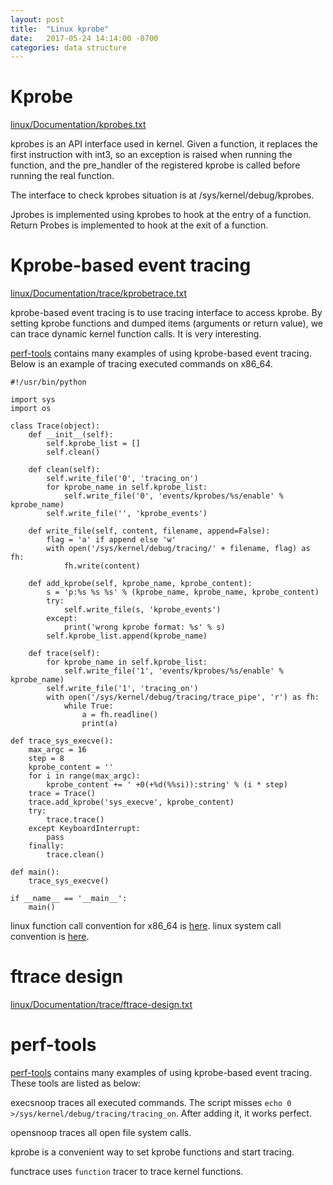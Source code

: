 ```yaml
---
layout: post
title:  "Linux kprobe"
date:   2017-05-24 14:14:00 -0700
categories: data structure
---
```


# Kprobe
[linux/Documentation/kprobes.txt](https://www.kernel.org/doc/Documentation/kprobes.txt)

kprobes is an API interface used in kernel. Given a function, it replaces the first instruction with int3, so an exception is raised when running the function, and the pre_handler of the registered kprobe is called before running the real function.

The interface to check kprobes situation is at /sys/kernel/debug/kprobes.

Jprobes is implemented using kprobes to hook at the entry of a function. Return Probes is implemented to hook at the exit of a function.

# Kprobe-based event tracing
[linux/Documentation/trace/kprobetrace.txt](https://www.kernel.org/doc/Documentation/trace/kprobetrace.txt)

kprobe-based event tracing is to use tracing interface to access kprobe. By setting kprobe functions and dumped items (arguments or return value), we can trace dynamic kernel function calls. It is very interesting.

[perf-tools](https://github.com/brendangregg/perf-tools) contains many examples of using kprobe-based event  tracing. Below is an example of tracing executed commands on x86_64.
```
#!/usr/bin/python

import sys
import os

class Trace(object):
    def __init__(self):
        self.kprobe_list = []
        self.clean()

    def clean(self):
        self.write_file('0', 'tracing_on')
        for kprobe_name in self.kprobe_list:
            self.write_file('0', 'events/kprobes/%s/enable' % kprobe_name)
        self.write_file('', 'kprobe_events')

    def write_file(self, content, filename, append=False):
        flag = 'a' if append else 'w'
        with open('/sys/kernel/debug/tracing/' + filename, flag) as fh:
            fh.write(content)

    def add_kprobe(self, kprobe_name, kprobe_content):
        s = 'p:%s %s %s' % (kprobe_name, kprobe_name, kprobe_content)
        try:
            self.write_file(s, 'kprobe_events')
        except:
            print('wrong kprobe format: %s' % s)
        self.kprobe_list.append(kprobe_name)

    def trace(self):
        for kprobe_name in self.kprobe_list:
            self.write_file('1', 'events/kprobes/%s/enable' % kprobe_name)
        self.write_file('1', 'tracing_on')
        with open('/sys/kernel/debug/tracing/trace_pipe', 'r') as fh:
            while True:
                a = fh.readline()
                print(a)

def trace_sys_execve():
    max_argc = 16
    step = 8
    kprobe_content = ''
    for i in range(max_argc):
        kprobe_content += ' +0(+%d(%%si)):string' % (i * step)
    trace = Trace()
    trace.add_kprobe('sys_execve', kprobe_content)
    try:
        trace.trace()
    except KeyboardInterrupt:
        pass
    finally:
        trace.clean()

def main():
    trace_sys_execve()

if __name__ == '__main__':
    main()
```

linux function call convention for x86_64 is [here](http://courses.cs.washington.edu/courses/cse378/10au/sections/Section1_recap.pdf).
linux system call convention is [here](http://man7.org/linux/man-pages/man2/syscall.2.html).

# ftrace design
[linux/Documentation/trace/ftrace-design.txt](https://www.kernel.org/doc/Documentation/trace/ftrace-design.txt)



# perf-tools
[perf-tools](https://github.com/brendangregg/perf-tools) contains many examples of using kprobe-based event  tracing. These tools are listed as below:

execsnoop traces all executed commands. The script misses `echo 0 >/sys/kernel/debug/tracing/tracing_on`. After adding it, it works perfect.

opensnoop traces all open file system calls.

 kprobe is a convenient way to set kprobe functions and start tracing.
 
 functrace uses `function` tracer to trace kernel functions.
